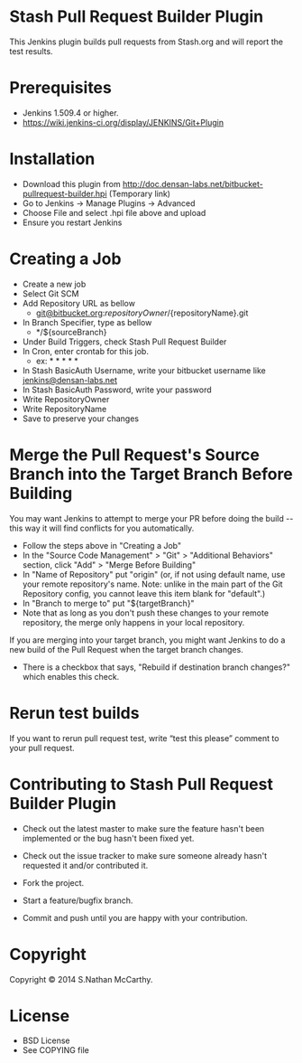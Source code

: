 Stash Pull Request Builder Plugin
================================

This Jenkins plugin builds pull requests from Stash.org and will report the test results.


Prerequisites
================================

- Jenkins 1.509.4 or higher.
- https://wiki.jenkins-ci.org/display/JENKINS/Git+Plugin

Installation
================================

- Download this plugin from http://doc.densan-labs.net/bitbucket-pullrequest-builder.hpi (Temporary link)
- Go to Jenkins -> Manage Plugins -> Advanced 
- Choose File and select .hpi file above and upload
- Ensure you restart Jenkins


Creating a Job
=================================

- Create a new job
- Select Git SCM
- Add Repository URL as bellow
  - git@bitbucket.org:${repositoryOwner}/${repositoryName}.git
- In Branch Specifier, type as bellow
  - */${sourceBranch}
- Under Build Triggers, check Stash Pull Request Builder
- In Cron, enter crontab for this job.
  - ex: * * * * *
- In Stash BasicAuth Username, write your bitbucket username like jenkins@densan-labs.net
- In Stash BasicAuth Password, write your password
- Write RepositoryOwner
- Write RepositoryName
- Save to preserve your changes

Merge the Pull Request's Source Branch into the Target Branch Before Building
==============================================================================
You may want Jenkins to attempt to merge your PR before doing the build -- this way it will find conflicts for you automatically.
- Follow the steps above in "Creating a Job"
- In the "Source Code Management" > "Git" > "Additional Behaviors" section, click "Add" > "Merge Before Building"
- In "Name of Repository" put "origin" (or, if not using default name, use your remote repository's name. Note: unlike in the main part of the Git Repository config, you cannot leave this item blank for "default".)
- In "Branch to merge to" put "${targetBranch}" 
- Note that as long as you don't push these changes to your remote repository, the merge only happens in your local repository.


If you are merging into your target branch, you might want Jenkins to do a new build of the Pull Request when the target branch changes.
- There is a checkbox that says, "Rebuild if destination branch changes?" which enables this check.


Rerun test builds
====================

If you want to rerun pull request test, write “test this please” comment to your pull request.




Contributing to Stash Pull Request Builder Plugin
================================================

- Check out the latest master to make sure the feature hasn't been implemented or the bug hasn't been fixed yet.

- Check out the issue tracker to make sure someone already hasn't requested it and/or contributed it.

- Fork the project.

- Start a feature/bugfix branch.

- Commit and push until you are happy with your contribution.


Copyright
=============================

Copyright © 2014 S.Nathan McCarthy.


License
=============================

- BSD License
- See COPYING file
